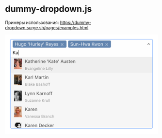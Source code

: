 # dummy-dropdown.js

Примеры использования: https://dummy-dropdown.surge.sh/pages/examples.html

<img src="pages/static/screenshot.png?raw=true" width=600/>
